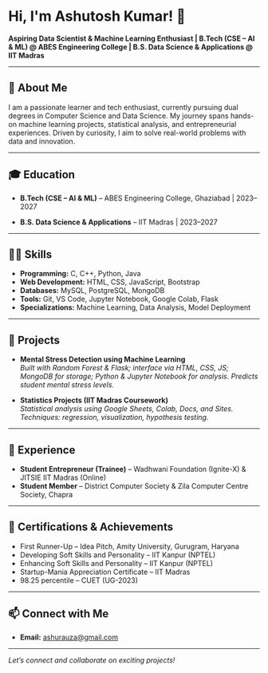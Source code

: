 # Hi, I'm Ashutosh Kumar! 👋

**Aspiring Data Scientist & Machine Learning Enthusiast | B.Tech (CSE – AI & ML) @ ABES Engineering College | B.S. Data Science & Applications @ IIT Madras**

---

## 🌟 About Me

I am a passionate learner and tech enthusiast, currently pursuing dual degrees in Computer Science and Data Science. My journey spans hands-on machine learning projects, statistical analysis, and entrepreneurial experiences. Driven by curiosity, I aim to solve real-world problems with data and innovation.

---

## 🎓 Education

- **B.Tech (CSE – AI & ML)** – ABES Engineering College, Ghaziabad | 2023–2027

- **B.S. Data Science & Applications** – IIT Madras | 2023–2027

---

## 👨‍💻 Skills

- **Programming:** C, C++, Python, Java
- **Web Development:** HTML, CSS, JavaScript, Bootstrap
- **Databases:** MySQL, PostgreSQL, MongoDB
- **Tools:** Git, VS Code, Jupyter Notebook, Google Colab, Flask
- **Specializations:** Machine Learning, Data Analysis, Model Deployment

---

## 🚀 Projects

- **Mental Stress Detection using Machine Learning**  
  *Built with Random Forest & Flask; interface via HTML, CSS, JS; MongoDB for storage; Python & Jupyter Notebook for analysis. Predicts student mental stress levels.*

- **Statistics Projects (IIT Madras Coursework)**  
  *Statistical analysis using Google Sheets, Colab, Docs, and Sites. Techniques: regression, visualization, hypothesis testing.*

---

## 💼 Experience

- **Student Entrepreneur (Trainee)** – Wadhwani Foundation (Ignite-X) & JITSIE IIT Madras (Online)
- **Student Member** – District Computer Society & Zila Computer Centre Society, Chapra

---

## 🏅 Certifications & Achievements

- First Runner-Up – Idea Pitch, Amity University, Gurugram, Haryana
- Developing Soft Skills and Personality – IIT Kanpur (NPTEL)
- Enhancing Soft Skills and Personality – IIT Kanpur (NPTEL)
- Startup-Mania Appreciation Certificate – IIT Madras
- 98.25 percentile – CUET (UG-2023)

---

## 📫 Connect with Me

- **Email:** ashurauza@gmail.com

---

*Let’s connect and collaborate on exciting projects!*
